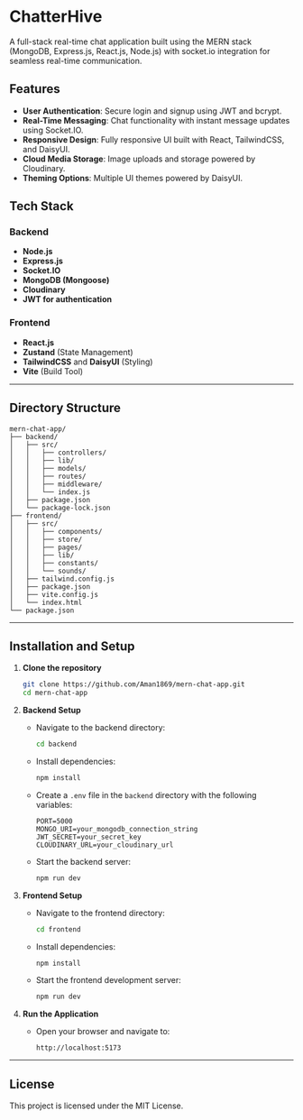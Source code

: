 # ChatterHive

A full-stack real-time chat application built using the MERN stack (MongoDB, Express.js, React.js, Node.js) with socket.io integration for seamless real-time communication.  

## Features  
- **User Authentication**: Secure login and signup using JWT and bcrypt.  
- **Real-Time Messaging**: Chat functionality with instant message updates using Socket.IO.  
- **Responsive Design**: Fully responsive UI built with React, TailwindCSS, and DaisyUI.  
- **Cloud Media Storage**: Image uploads and storage powered by Cloudinary.  
- **Theming Options**: Multiple UI themes powered by DaisyUI.  

## Tech Stack  

### Backend  
- **Node.js**  
- **Express.js**  
- **Socket.IO**  
- **MongoDB (Mongoose)**  
- **Cloudinary**  
- **JWT for authentication**  

### Frontend  
- **React.js**  
- **Zustand** (State Management)  
- **TailwindCSS** and **DaisyUI** (Styling)  
- **Vite** (Build Tool)  

---

## Directory Structure  

```plaintext  
mern-chat-app/  
├── backend/  
│   ├── src/  
│   │   ├── controllers/  
│   │   ├── lib/  
│   │   ├── models/  
│   │   ├── routes/  
│   │   ├── middleware/  
│   │   └── index.js  
│   ├── package.json  
│   └── package-lock.json  
├── frontend/  
│   ├── src/  
│   │   ├── components/  
│   │   ├── store/  
│   │   ├── pages/  
│   │   ├── lib/  
│   │   ├── constants/  
│   │   └── sounds/  
│   ├── tailwind.config.js  
│   ├── package.json  
│   ├── vite.config.js  
│   └── index.html  
└── package.json  
```  

---

## Installation and Setup  

1. **Clone the repository**  
   ```bash  
   git clone https://github.com/Aman1869/mern-chat-app.git  
   cd mern-chat-app  
   ```  

2. **Backend Setup**  
   - Navigate to the backend directory:  
     ```bash  
     cd backend  
     ```  
   - Install dependencies:  
     ```bash  
     npm install  
     ```  
   - Create a `.env` file in the `backend` directory with the following variables:  
     ```plaintext  
     PORT=5000  
     MONGO_URI=your_mongodb_connection_string  
     JWT_SECRET=your_secret_key  
     CLOUDINARY_URL=your_cloudinary_url  
     ```  
   - Start the backend server:  
     ```bash  
     npm run dev  
     ```  

3. **Frontend Setup**  
   - Navigate to the frontend directory:  
     ```bash  
     cd frontend  
     ```  
   - Install dependencies:  
     ```bash  
     npm install  
     ```  
   - Start the frontend development server:  
     ```bash  
     npm run dev  
     ```  

4. **Run the Application**  
   - Open your browser and navigate to:  
     ```plaintext  
     http://localhost:5173  
     ```  

---

## License  
This project is licensed under the MIT License.  
